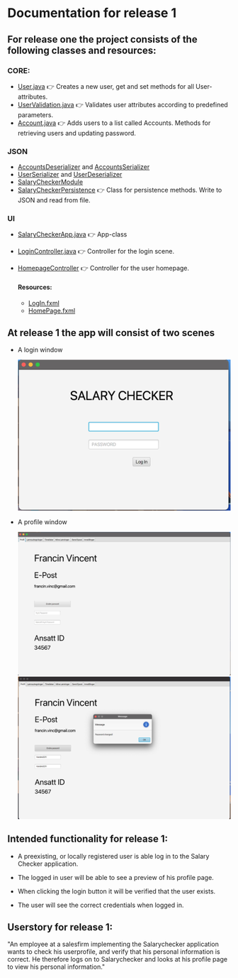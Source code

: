 # Documentation for release 1


## For release one the project consists of the following classes and resources:
### CORE:

- [User.java](../../salary-checker/core/src/main/java/salarychecker/core/User.java) :point_right: Creates a new user, get and set methods for all User-attributes.
- [UserValidation.java](../../salary-checker/core/src/main/java/salarychecker/core/UserValidation.java) :point_right: Validates user attributes according to predefined parameters.
- [Account.java](../../salary-checker/core/src/main/java/salarychecker/core/Accounts.java) :point_right: Adds users to a list called Accounts. Methods for retrieving users and updating password.

### JSON
- [AccountsDeserializer](../../salary-checker/core/src/main/java/salarychecker/json/AccountsDeserializer.java) and [AccountsSerializer](../../salary-checker/core/src/main/java/salarychecker/json/AccountsSerializer.java)
- [UserSerializer](../../salary-checker/core/src/main/java/salarychecker/json/UserSerializer.java) and [UserDeserializer](../../salary-checker/core/src/main/java/salarychecker/json/UserDeserializer.java)
- [SalaryCheckerModule](../../salary-checker/core/src/main/java/salarychecker/json/SalaryCheckerModule.java)
- [SalaryCheckerPersistence](../../salary-checker/core/src/main/java/salarychecker/json/SalaryCheckerPersistence.java) :point_right: Class for persistence methods. Write to JSON and read from file.

### UI
- [SalaryCheckerApp.java](../../salary-checker/ui/src/main/java/salarychecker/ui/SalarycheckerApp.java) :point_right: App-class
- [LoginController.java](../../salary-checker/ui/src/main/java/salarychecker/ui/LoginController.java) :point_right: Controller for the login scene.
- [HomepageController](../../salary-checker/ui/src/main/java/salarychecker/ui/HomepageController.java) :point_right: Controller for the user homepage.

    #### Resources:
    - [LogIn.fxml](../../salary-checker/ui/src/main/resources/salarychecker/ui/LogIn.fxml)
    - [HomePage.fxml](../../salary-checker/ui/src/main/resources/salarychecker/ui/HomePage.fxml)

## At release 1 the app will consist of two scenes
- A login window
    
    ![Login page](LogIn.png)
  

- A profile window
    
    ![Homepage screen](Homepage.png)
    ![Homepage with alert](Homepage%20alert.png)

## Intended functionality for release 1:
- A preexisting, or locally registered user is able log in to the Salary Checker application.
- The logged in user will be able to see a preview of his profile page.

- When clicking the login button it will be verified that the user exists. 
- The user will see the correct credentials when logged in. 


## Userstory for release 1:
"An employee at a salesfirm implementing the Salarychecker application wants to check his userprofile, and verify that his personal information is correct. He therefore logs on to Salarychecker and looks at his profile page to view his personal information."

 